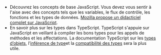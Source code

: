 - Découvrez les concepts de base JavaScript. Vous devez vous sentir à l'aise avec des concepts tels que les variables, le flux de contrôle, les fonctions et les types de données. [Mozilla propose un didacticiel complet sur JavaScript](https://developer.mozilla.org/docs/Web/JavaScript/Guide/Introduction).
- En savoir plus sur les types dans TypeScript. TypeScript s'appuie sur JavaScript en veillant à compiler les bons types pour les appels de méthodes et les affectations. La documentation TypeScript sur les [types d’objets](https://www.typescriptlang.org/docs/handbook/2/objects.html), l’[inférence de type](https://www.typescriptlang.org/docs/handbook/type-inference.html)et la [compatibilité des types](https://www.typescriptlang.org/docs/handbook/type-compatibility.html) sera la plus utile.
